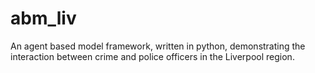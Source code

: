 # abm_liv

An agent based model framework, written in python, demonstrating the interaction between crime and police officers in the Liverpool region.
